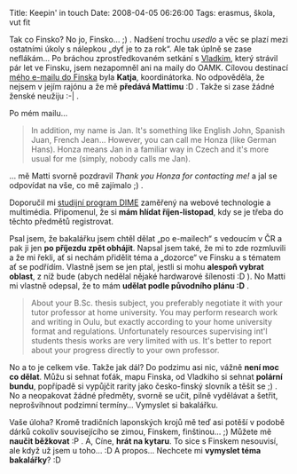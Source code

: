 Title: Keepin' in touch
Date: 2008-04-05 06:26:00
Tags: erasmus, škola, vut fit

Tak co Finsko? No jo, Finsko… ;) . Nadšení trochu *usedlo* a věc se plazí mezi ostatními úkoly s nálepkou „dyť je to za rok“. Ale tak úplně se zase neflákám… Po bráchou zprostředkovaném setkání s [Vladkim](http://www.linkedin.com/in/vladki), který strávil pár let ve Finsku, jsem nezapomněl ani na maily do OAMK. Cílovou destinací [mého e-mailu do Finska](http://honzajavorek.cz/blog/prvni-krucky-do-oulu) byla **Katja**, koordinátorka. No odpověděla, že nejsem v jejím rajónu a že mě **předává Mattimu** :D . Takže si zase žádné ženské neužiju :-| .

Po mém mailu…

> In addition, my name is Jan. It's something like English John, Spanish Juan, French Jean… However, you can call me Honza (like German Hans). Honza means Jan in a  familiar way in Czech and it's more usual for me (simply, nobody calls me Jan).

… mě Matti svorně pozdravil *Thank you Honza for contacting me!* a jal se odpovídat na vše, co mě zajímalo ;) .

Doporučil mi [studijní program DIME](http://www.oamk.fi/tekniikka/english/studies/non-degree_studies/dime/) zaměřený na webové technologie a multimédia. Připomenul, že si **mám hlídat říjen-listopad**, kdy se je třeba do těchto předmětů registrovat.

Psal jsem, že bakalářku jsem chtěl dělat „po e-mailech“ s vedoucím v ČR a pak ji jen **po příjezdu zpět obhájit**. Napsal jsem také, že mi to zde rozmluvili a že mi řekli, ať si nechám přidělit téma a „dozorce“ ve Finsku a s tématem ať se podřídím. Vlastně jsem se jen ptal, jestli si mohu **alespoň vybrat oblast**, z níž bude (abych nedělal nějaké hardwarové šílenosti :D ). No Matti mi vlastně odepsal, že to mám **udělat podle původního plánu :D** .

> About your B.Sc. thesis subject, you preferably negotiate it with your tutor professor at home university. You may perform research work and writing in Oulu, but exactly according to your home university format and regulations. Unfortunately resources supervising int'l students thesis works are very limited with us. It's better to report about your progress directly to your own professor.

No a to je celkem vše. Takže jak dál? Do podzimu asi nic, vážně **není moc co dělat**. Můžu si sehnat foťák, mapu Finska, od Vladkiho si sehnat **polární bundu**, popřípadě si vypůjčit rarity jako česko-finský slovník a těšit se ;) . No a neopakovat žádné předměty, svorně se učit, pilně vydělávat a šetřit, neprošvihnout podzimní termíny… Vymyslet si bakalářku.

Vaše úloha? Kromě tradičních laponských krojů mě teď asi potěší v podobě dárků cokoliv souvisejícího se zimou, Finskem, finštinou… ;) Můžete mě **naučit běžkovat** :P . A, Cíne, **hrát na kytaru**. To sice s Finskem nesouvisí, ale když už jsem u toho… :D A propos… Nechcete mi **vymyslet téma bakalářky**? :D
